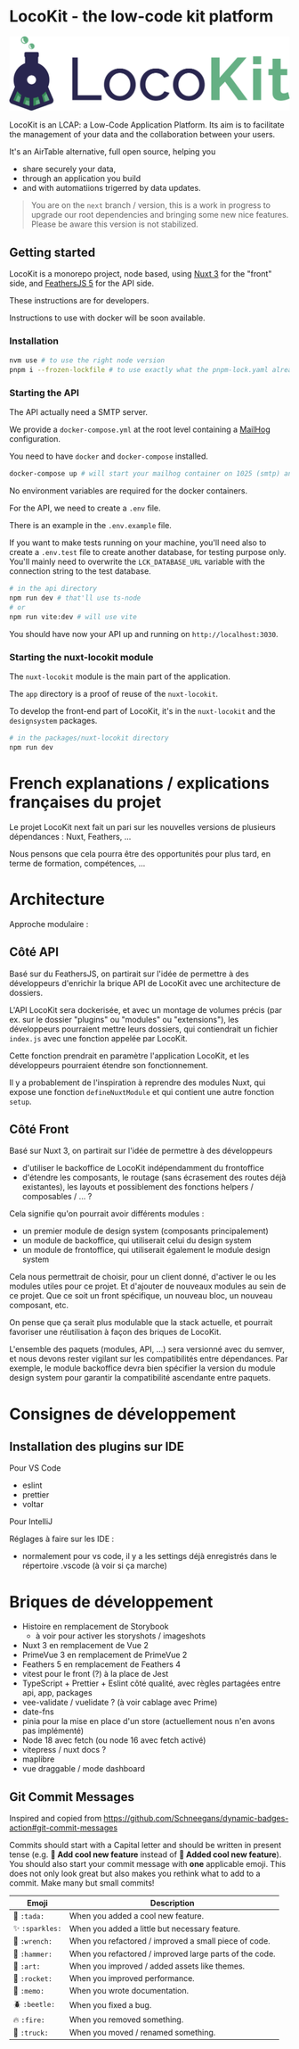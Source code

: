 # LocoKit - the low-code kit platform

![LocoKit logo](docs/public/logo.png)

LocoKit is an LCAP: a Low-Code Application Platform. Its aim is to facilitate the management of your data and the collaboration between your users.

It's an AirTable alternative, full open source,
helping you
* share securely your data,
* through an application you build
* and with automatiions trigerred by data updates.


> You are on the `next` branch / version,
> this is a work in progress to upgrade our root dependencies
> and bringing some new nice features.
> Please be aware this version is not stabilized.

## Getting started

LocoKit is a monorepo project, node based,
using [Nuxt 3](https://nuxtjs.org/) for the "front" side,
and [FeathersJS 5](https://dove.feathersjs.com) for the API side.

These instructions are for developers.

Instructions to use with docker will be soon available.

### Installation

```sh
nvm use # to use the right node version
pnpm i --frozen-lockfile # to use exactly what the pnpm-lock.yaml already resolved
```

### Starting the API

The API actually need a SMTP server.

We provide a `docker-compose.yml` at the root level
containing a [MailHog](https://github.com/mailhog/MailHog) configuration.

You need to have `docker` and `docker-compose` installed.

```sh
docker-compose up # will start your mailhog container on 1025 (smtp) and 8025 (web UI) ports
```

No environment variables are required for the docker containers.

For the API, we need to create a `.env` file.

There is an example in the `.env.example` file.

If you want to make tests running on your machine,
you'll need also to create a `.env.test` file to create another database,
for testing purpose only.
You'll mainly need to overwrite the `LCK_DATABASE_URL` variable
with the connection string to the test database.

```sh
# in the api directory
npm run dev # that'll use ts-node
# or
npm run vite:dev # will use vite
```

You should have now your API up and running on `http://localhost:3030`.

### Starting the nuxt-locokit module

The `nuxt-locokit` module is the main part of the application.

The `app` directory is a proof of reuse of the `nuxt-locokit`.

To develop the front-end part of LocoKit,
it's in the `nuxt-locokit` and the `designsystem` packages.

```sh
# in the packages/nuxt-locokit directory
npm run dev
```

# French explanations / explications françaises du projet

Le projet LocoKit next fait un pari sur
les nouvelles versions de plusieurs dépendances : Nuxt, Feathers, ...

Nous pensons que cela pourra être des opportunités
pour plus tard, en terme de formation, compétences, ...

# Architecture

Approche modulaire :

## Côté API

Basé sur du FeathersJS,
on partirait sur l'idée de permettre à des développeurs
d'enrichir la brique API de LocoKit avec une architecture de dossiers.

L'API LocoKit sera dockerisée,
et avec un montage de volumes précis (par ex. sur le dossier "plugins" ou "modules" ou "extensions"),
les développeurs pourraient mettre leurs dossiers, qui contiendrait
un fichier `index.js` avec une fonction appelée par LocoKit.

Cette fonction prendrait en paramètre l'application LocoKit,
et les développeurs pourraient étendre son fonctionnement.

Il y a probablement de l'inspiration à reprendre des modules Nuxt,
qui expose une fonction `defineNuxtModule` et qui contient une autre fonction `setup`.

## Côté Front

Basé sur Nuxt 3,
on partirait sur l'idée de permettre à des développeurs
* d'utiliser le backoffice de LocoKit indépendamment du frontoffice
* d'étendre les composants, le routage (sans écrasement des routes déjà existantes), les layouts et possiblement des fonctions helpers / composables / ... ?

Cela signifie qu'on pourrait avoir différents modules :
* un premier module de design system (composants principalement)
* un module de backoffice, qui utiliserait celui du design system
* un module de frontoffice, qui utiliserait également le module design system

Cela nous permettrait de choisir, pour un client donné,
d'activer le ou les modules utiles pour ce projet.
Et d'ajouter de nouveaux modules au sein de ce projet.
Que ce soit un front spécifique, un nouveau bloc, un nouveau composant, etc.

On pense que ça serait plus modulable que la stack actuelle,
et pourrait favoriser une réutilisation à façon des briques de LocoKit.

L'ensemble des paquets (modules, API, ...) sera versionné avec du semver,
et nous devons rester vigilant sur les compatibilités entre dépendances.
Par exemple, le module backoffice devra bien spécifier la version
du module design system pour garantir la compatibilité ascendante entre paquets.

# Consignes de développement

## Installation des plugins sur IDE

Pour VS Code

* eslint
* prettier
* voltar

Pour IntelliJ

Réglages à faire sur les IDE :

* normalement pour vs code, il y a les settings déjà enregistrés dans le répertoire .vscode (à voir si ça marche)

# Briques de développement

* Histoire en remplacement de Storybook
  * à voir pour activer les storyshots / imageshots
* Nuxt 3 en remplacement de Vue 2
* PrimeVue 3 en remplacement de PrimeVue 2
* Feathers 5 en remplacement de Feathers 4
* vitest pour le front (?) à la place de Jest
* TypeScript + Prettier + Eslint côté qualité, avec règles partagées entre api, app, packages
* vee-validate / vuelidate ? (à voir cablage avec Prime)
* date-fns
* pinia pour la mise en place d'un store (actuellement nous n'en avons pas implémenté)
* Node 18 avec fetch (ou node 16 avec fetch activé)
* vitepress / nuxt docs ?
* maplibre
* vue draggable / mode dashboard

## Git Commit Messages

Inspired and copied from https://github.com/Schneegans/dynamic-badges-action#git-commit-messages

Commits should start with a Capital letter and should be written in present tense (e.g. __:tada: Add cool new feature__ instead of __:tada: Added cool new feature__).
You should also start your commit message with **one** applicable emoji. This does not only look great but also makes you rethink what to add to a commit. Make many but small commits!

Emoji | Description
------|------------
:tada: `:tada:` | When you added a cool new feature.
:sparkles: `:sparkles:` | When you added a little but necessary feature.
:wrench: `:wrench:` | When you refactored / improved a small piece of code.
:hammer: `:hammer:` | When you refactored / improved large parts of the code.
:art: `:art:` | When you improved / added assets like themes.
:rocket: `:rocket:` | When you improved performance.
:memo: `:memo:` | When you wrote documentation.
:beetle: `:beetle:` | When you fixed a bug.
:fire: `:fire:` | When you removed something.
:truck: `:truck:` | When you moved / renamed something.
